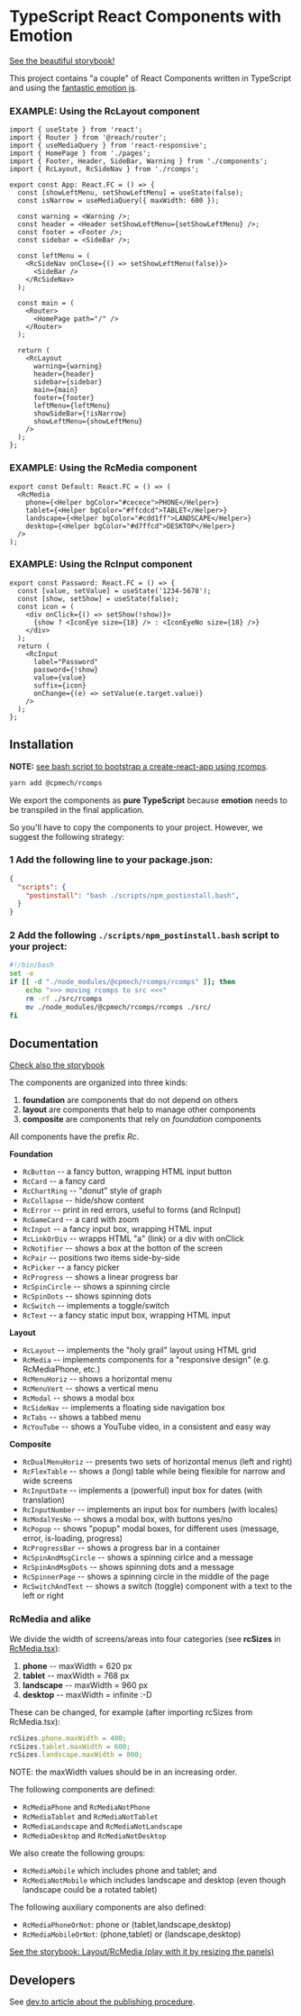 # TypeScript React Components with Emotion

[See the beautiful storybook!](https://cpmech.github.io/rcomps)

This project contains "a couple" of React Components written in TypeScript and using the [fantastic emotion js](https://github.com/emotion-js/emotion).

### EXAMPLE: Using the RcLayout component

```tsx
import { useState } from 'react';
import { Router } from '@reach/router';
import { useMediaQuery } from 'react-responsive';
import { HomePage } from './pages';
import { Footer, Header, SideBar, Warning } from './components';
import { RcLayout, RcSideNav } from './rcomps';

export const App: React.FC = () => {
  const [showLeftMenu, setShowLeftMenu] = useState(false);
  const isNarrow = useMediaQuery({ maxWidth: 600 });

  const warning = <Warning />;
  const header = <Header setShowLeftMenu={setShowLeftMenu} />;
  const footer = <Footer />;
  const sidebar = <SideBar />;

  const leftMenu = (
    <RcSideNav onClose={() => setShowLeftMenu(false)}>
      <SideBar />
    </RcSideNav>
  );

  const main = (
    <Router>
      <HomePage path="/" />
    </Router>
  );

  return (
    <RcLayout
      warning={warning}
      header={header}
      sidebar={sidebar}
      main={main}
      footer={footer}
      leftMenu={leftMenu}
      showSideBar={!isNarrow}
      showLeftMenu={showLeftMenu}
    />
  );
};
```

### EXAMPLE: Using the RcMedia component

```tsx
export const Default: React.FC = () => (
  <RcMedia
    phone={<Helper bgColor="#cecece">PHONE</Helper>}
    tablet={<Helper bgColor="#ffcdcd">TABLET</Helper>}
    landscape={<Helper bgColor="#cdd1ff">LANDSCAPE</Helper>}
    desktop={<Helper bgColor="#d7ffcd">DESKTOP</Helper>}
  />
);
```

### EXAMPLE: Using the RcInput component

```tsx
export const Password: React.FC = () => {
  const [value, setValue] = useState('1234-5678');
  const [show, setShow] = useState(false);
  const icon = (
    <div onClick={() => setShow(!show)}>
      {show ? <IconEye size={18} /> : <IconEyeNo size={18} />}
    </div>
  );
  return (
    <RcInput
      label="Password"
      password={!show}
      value={value}
      suffix={icon}
      onChange={(e) => setValue(e.target.value)}
    />
  );
};
```

## Installation

**NOTE:** [see bash script to bootstrap a create-react-app using rcomps](https://github.com/cpmech/new-react-app).

```bash
yarn add @cpmech/rcomps
```

We export the components as **pure TypeScript** because **emotion** needs to be transpiled in the final application.

So you'll have to copy the components to your project. However, we suggest the following strategy:

### 1 Add the following line to your **package.json**:

```json
{
  "scripts": {
    "postinstall": "bash ./scripts/npm_postinstall.bash",
  }
}
```

### 2 Add the following `./scripts/npm_postinstall.bash` script to your project:

```bash
#!/bin/bash
set -e
if [[ -d "./node_modules/@cpmech/rcomps/rcomps" ]]; then
    echo ">>> moving rcomps to src <<<"
    rm -rf ./src/rcomps
    mv ./node_modules/@cpmech/rcomps/rcomps ./src/
fi
```

## Documentation

[Check also the storybook](https://cpmech.github.io/rcomps)

The components are organized into three kinds:

1. **foundation** are components that do not depend on others
2. **layout** are components that help to manage other components
3. **composite** are components that rely on _foundation_ components

All components have the prefix _Rc_.

**Foundation**

* `RcButton` -- a fancy button, wrapping HTML input button
* `RcCard` -- a fancy card
* `RcChartRing` -- "donut" style of graph
* `RcCollapse` -- hide/show content
* `RcError` -- print in red errors, useful to forms (and RcInput)
* `RcGameCard` -- a card with zoom
* `RcInput` -- a fancy input box, wrapping HTML input
* `RcLinkOrDiv` -- wrapps HTML "a" (link) or a div with onClick
* `RcNotifier` -- shows a box at the botton of the screen
* `RcPair` -- positions two items side-by-side
* `RcPicker` -- a fancy picker
* `RcProgress` -- shows a linear progress bar
* `RcSpinCircle` -- shows a spinning circle
* `RcSpinDots` -- shows spinning dots
* `RcSwitch` -- implements a toggle/switch
* `RcText` -- a fancy static input box, wrapping HTML input

**Layout**

* `RcLayout` -- implements the "holy grail" layout using HTML grid
* `RcMedia` -- implements components for a "responsive design" (e.g. RcMediaPhone, etc.)
* `RcMenuHoriz` -- shows a horizontal menu
* `RcMenuVert` -- shows a vertical menu
* `RcModal` -- shows a modal box
* `RcSideNav` -- implements a floating side navigation box
* `RcTabs` -- shows a tabbed menu
* `RcYouTube` -- shows a YouTube video, in a consistent and easy way

**Composite**

* `RcDualMenuHoriz` -- presents two sets of horizontal menus (left and right)
* `RcFlexTable` -- shows a (long) table while being flexible for narrow and wide screens
* `RcInputDate` -- implements a (powerful) input box for dates (with translation)
* `RcInputNumber` -- implements an input box for numbers (with locales)
* `RcModalYesNo` -- shows a modal box, with buttons yes/no
* `RcPopup` -- shows "popup" modal boxes, for different uses (message, error, is-loading, progress)
* `RcProgressBar` -- shows a progress bar in a container
* `RcSpinAndMsgCircle` -- shows a spinning cirlce and a message
* `RcSpinAndMsgDots` -- shows spinning dots and a message
* `RcSpinnerPage` -- shows a spinning circle in the middle of the page
* `RcSwitchAndText` -- shows a switch (toggle) component with a text to the left or right

### RcMedia and alike

We divide the width of screens/areas into four categories (see **rcSizes** in [RcMedia.tsx](https://github.com/cpmech/rcomps/blob/master/src/components/layout/RcMedia.tsx)):

1. **phone** -- maxWidth = 620 px
2. **tablet** -- maxWidth = 768 px
3. **landscape** -- maxWidth = 960 px
4. **desktop** -- maxWidth = infinite :-D

These can be changed, for example (after importing rcSizes from RcMedia.tsx):

```javascript
rcSizes.phone.maxWidth = 400;
rcSizes.tablet.maxWidth = 600;
rcSizes.landscape.maxWidth = 800;
```

NOTE: the maxWidth values should be in an increasing order.

The following components are defined:

* `RcMediaPhone` and `RcMediaNotPhone`
* `RcMediaTablet` and `RcMediaNotTablet`
* `RcMediaLandscape` and `RcMediaNotLandscape`
* `RcMediaDesktop` and `RcMediaNotDesktop`

We also create the following groups:

* `RcMediaMobile` which includes phone and tablet; and
* `RcMediaNotMobile` which includes landscape and desktop (even though landscape could be a rotated tablet)

The following auxiliary components are also defined:

* `RcMediaPhoneOrNot`: phone or (tablet,landscape,desktop)
* `RcMediaMobileOrNot`: (phone,tablet) or (landscape,desktop)

[See the storybook: Layout/RcMedia (play with it by resizing the panels)](https://cpmech.github.io/rcomps/?path=/story/layout-rcmedia--default)

## Developers

See [dev.to article about the publishing procedure](https://dev.to/cpmech/publishing-and-reusing-react-components-with-typescript-and-emotion-1p10).
